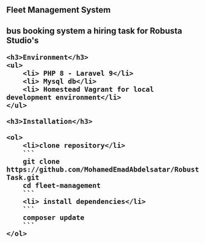 <h2>Fleet Management System<h2>
    <p>bus booking system a hiring task for Robusta Studio's</p>
    
    <h3>Environment</h3>
    <ul>
        <li> PHP 8 - Laravel 9</li>
        <li> Mysql db</li>
        <li> Homestead Vagrant for local development environment</li>
    </ul>
    
    <h3>Installation</h3>
    
    <ol>
        <li>clone repository</li>
        ```
        git clone https://github.com/MohamedEmadAbdelsatar/Robusta-Task.git
        cd fleet-management
        ```
        <li> install dependencies</li>
        ```
        composer update
        ```
    </ol>
